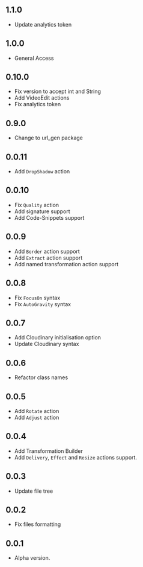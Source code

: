 ## 1.1.0
- Update analytics token

## 1.0.0
- General Access

## 0.10.0
- Fix version to accept int and String
- Add VideoEdit actions
- Fix analytics token

## 0.9.0
- Change to url_gen package

## 0.0.11
- Add `DropShadow` action

## 0.0.10 
- Fix `Quality` action 
- Add signature support 
- Add Code-Snippets support

## 0.0.9
- Add `Border` action support
- Add `Extract` action support
- Add named transformation action support

## 0.0.8
- Fix `FocusOn` syntax
- Fix `AutoGravity` syntax

## 0.0.7
- Add Cloudinary initialisation option
- Update Cloudinary syntax

## 0.0.6
- Refactor class names

## 0.0.5
- Add `Rotate` action
- Add `Adjust` action

## 0.0.4
- Add Transformation Builder
- Add `Delivery`, `Effect` and `Resize` actions support.

## 0.0.3
- Update file tree

## 0.0.2
- Fix files formatting

## 0.0.1
- Alpha version.
